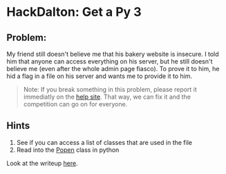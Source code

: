 # HackDalton: Get a Py 3

## Problem:

My friend still doesn't believe me that his bakery website is insecure. I told him that anyone can access everything on his server, but he still doesn't believe me (even after the whole admin page fiasco). To prove it to him, he hid a flag in a file on his server and wants me to provide it to him.

> Note: If you break something in this problem, please report it immediatly on the [help site](https://help.hackdalton.com). That way, we can fix it and the competition can go on for everyone.

## Hints
1. See if you can access a list of classes that are used in the file
2. Read into the [Popen](https://docs.python.org/3/library/subprocess.html#subprocess.Popen) class in python

Look at the writeup [here](./WRITEUP.md).